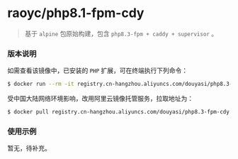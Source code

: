 # raoyc/php8.1-fpm-cdy

>   基于 `alpine` 包原始构建，包含 `php8.3-fpm + caddy + supervisor` 。

### 版本说明

如需查看该镜像中，已安装的 `PHP` 扩展，可在终端执行下列命令：

```bash
$ docker run --rm -it registry.cn-hangzhou.aliyuncs.com/douyasi/php8.3-fpm-cdy:latest php -m
```

受中国大陆网络环境影响，改用阿里云镜像托管服务，拉取地址为：

```bash
$ docker pull registry.cn-hangzhou.aliyuncs.com/douyasi/php8.3-fpm-cdy:latest
```

### 使用示例

暂无，待补充。
